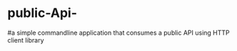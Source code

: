 # public-Api-
#a simple commandline application that consumes a public API using HTTP client library

